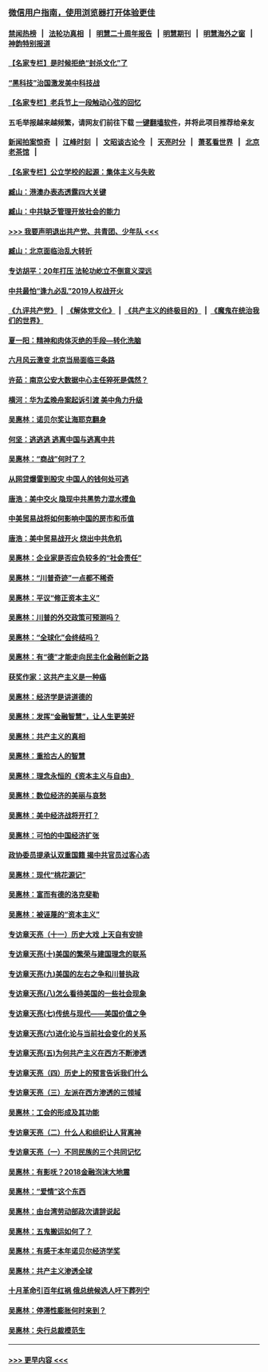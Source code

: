 ### [微信用户指南，使用浏览器打开体验更佳](https://github.com/gfw-breaker/banned-news1/blob/master/indexes/wechat-guide.md?t=0)
#### [禁闻热榜](热点新闻.md?t=0)  &nbsp;&nbsp;|&nbsp;&nbsp; [法轮功真相](https://github.com/gfw-breaker/truth/blob/master/README.md?t=0) &nbsp;&nbsp;|&nbsp;&nbsp; [明慧二十周年报告](https://github.com/gfw-breaker/mh-reports/blob/master/README.md?t=0) &nbsp;&nbsp;|&nbsp;&nbsp;[明慧期刊](https://github.com/gfw-breaker/mh-qikan) &nbsp;&nbsp;|&nbsp;&nbsp; [明慧海外之窗](https://github.com/gfw-breaker/mh-news/blob/master/README.md?t=0) &nbsp;&nbsp;|&nbsp;&nbsp; [神韵特别报道](https://github.com/gfw-breaker/mh-news/blob/master/shenyun.md?t=0)
#### [【名家专栏】是时候拒绝“封杀文化”了](../pages/nsc423/n11814093.md?t=02161855) 
#### [“黑科技”治国激发美中科技战](../pages/nsc423/n11638056.md?t=02161855) 
#### [【名家专栏】老兵节上一段触动心弦的回忆](../pages/nsc423/n11646016.md?t=02161855) 
#### 五毛举报越来越频繁，请网友们前往下载 [一键翻墙软件](https://github.com/gfw-breaker/ssr-accounts)，并将此项目推荐给亲友
#### [新闻拍案惊奇](https://github.com/gfw-breaker/banned-news1/blob/master/pages/link4.md) &nbsp;&nbsp;|&nbsp;&nbsp; [江峰时刻](https://github.com/gfw-breaker/banned-news1/blob/master/pages/link4.md) &nbsp;&nbsp;|&nbsp;&nbsp; [文昭谈古论今](https://github.com/gfw-breaker/banned-news1/blob/master/pages/link4.md) &nbsp;&nbsp;|&nbsp;&nbsp; [天亮时分](https://github.com/gfw-breaker/banned-news1/blob/master/pages/link4.md) &nbsp;&nbsp;|&nbsp;&nbsp; [萧茗看世界](https://github.com/gfw-breaker/banned-news1/blob/master/pages/link4.md) &nbsp;&nbsp;|&nbsp;&nbsp; [北京老茶馆](https://github.com/gfw-breaker/banned-news1/blob/master/pages/link4.md) &nbsp;&nbsp;|&nbsp;&nbsp; 
#### [【名家专栏】公立学校的起源：集体主义与失败](../pages/nsc423/n11601833.md?t=02161855) 
#### [臧山：港澳办表态透露四大关键](../pages/nsc423/n11421628.md?t=02161855) 
#### [臧山：中共缺乏管理开放社会的能力](../pages/nsc423/n11407457.md?t=02161855) 
#### [>>> 我要声明退出共产党、共青团、少年队 <<<](https://github.com/begood0513/goodnews/blob/master/quit/letter.md) 
#### [臧山：北京面临治乱大转折](../pages/nsc423/n11406895.md?t=02161855) 
#### [专访胡平：20年打压 法轮功屹立不倒意义深远](../pages/nsc423/n11398800.md?t=02161855) 
#### [中共最怕“逢九必乱”2019人权战开火](../pages/nsc423/n11385248.md?t=02161855) 
#### [《九评共产党》](https://github.com/begood0513/9ping.md/blob/master/README.md) &nbsp;|&nbsp; [《解体党文化》](../../../../jtdwh.md/blob/master/README.md)  &nbsp;|&nbsp; [《共产主义的终极目的》](../../../../gczydzjmd.md/blob/master/README.md) &nbsp;|&nbsp; [《魔鬼在统治我们的世界》](../../../../mgztzwmdsj.md/blob/master/README.md) 
#### [夏一阳：精神和肉体灭绝的手段—转化洗脑](../pages/nsc423/n11368250.md?t=02161855) 
#### [六月风云激变 北京当局面临三条路](../pages/nsc423/n11313668.md?t=02161855) 
#### [许茹：南京公安大数据中心主任猝死是偶然？](../pages/nsc423/n11064744.md?t=02161855) 
#### [横河：华为孟晚舟案起诉引渡 美中角力升级](../pages/nsc423/n11027230.md?t=02161855) 
#### [吴惠林：诺贝尔奖让海耶克翻身](../pages/nsc423/n10890049.md?t=02161855) 
#### [何坚：逃逃逃 逃离中国与逃离中共](../pages/nsc423/n10592891.md?t=02161855) 
#### [吴惠林：“商战”何时了？](../pages/nsc423/n10573558.md?t=02161855) 
#### [从网贷爆雷到股灾 中国人的钱何处可逃](../pages/nsc423/n10572800.md?t=02161855) 
#### [唐浩：美中交火 隐现中共黑势力混水摸鱼](../pages/nsc423/n10544040.md?t=02161855) 
#### [中美贸易战将如何影响中国的房市和币值](../pages/nsc423/n10543697.md?t=02161855) 
#### [唐浩：美中贸易战开火 烧出中共危机](../pages/nsc423/n10540126.md?t=02161855) 
#### [吴惠林：企业家是否应负较多的“社会责任”](../pages/nsc423/n10535022.md?t=02161855) 
#### [吴惠林：“川普奇迹”一点都不稀奇](../pages/nsc423/n10512808.md?t=02161855) 
#### [吴惠林：平议“修正资本主义”](../pages/nsc423/n10495724.md?t=02161855) 
#### [吴惠林：川普的外交政策可预测吗？](../pages/nsc423/n10462387.md?t=02161855) 
#### [吴惠林：“全球化”会终结吗？](../pages/nsc423/n10452838.md?t=02161855) 
#### [吴惠林：有“德”才能走向民主化金融创新之路](../pages/nsc423/n10432292.md?t=02161855) 
#### [获奖作家：这共产主义是一种癌](../pages/nsc423/n10431541.md?t=02161855) 
#### [吴惠林：经济学是讲道德的](../pages/nsc423/n10398014.md?t=02161855) 
#### [吴惠林：发挥“金融智慧”，让人生更美好](../pages/nsc423/n10375019.md?t=02161855) 
#### [吴惠林：共产主义的真相](../pages/nsc423/n10351394.md?t=02161855) 
#### [吴惠林：重拾古人的智慧](../pages/nsc423/n10337691.md?t=02161855) 
#### [吴惠林：理念永恒的《资本主义与自由》](../pages/nsc423/n10316274.md?t=02161855) 
#### [吴惠林：数位经济的美丽与哀愁](../pages/nsc423/n10292946.md?t=02161855) 
#### [吴惠林：美中经济战将开打？](../pages/nsc423/n10258825.md?t=02161855) 
#### [吴惠林：可怕的中国经济扩张](../pages/nsc423/n10219147.md?t=02161855) 
#### [政协委员提承认双重国籍 揭中共官员过客心态](../pages/nsc423/n10208809.md?t=02161855) 
#### [吴惠林：现代“桃花源记”](../pages/nsc423/n10185234.md?t=02161855) 
#### [吴惠林：富而有德的洛克斐勒](../pages/nsc423/n10142264.md?t=02161855) 
#### [吴惠林：被诬蔑的“资本主义”](../pages/nsc423/n10124816.md?t=02161855) 
#### [专访章天亮（十一）历史大戏 上天自有安排](../pages/nsc423/n10094905.md?t=02161855) 
#### [专访章天亮(十)美国的繁荣与建国理念的联系](../pages/nsc423/n10094899.md?t=02161855) 
#### [专访章天亮(九)美国的左右之争和川普执政](../pages/nsc423/n10094889.md?t=02161855) 
#### [专访章天亮(八)怎么看待美国的一些社会现象](../pages/nsc423/n10094857.md?t=02161855) 
#### [专访章天亮(七)传统与现代——美国价值之争](../pages/nsc423/n10093140.md?t=02161855) 
#### [专访章天亮(六)进化论与当前社会变化的关系](../pages/nsc423/n10092036.md?t=02161855) 
#### [专访章天亮(五)为何共产主义在西方不断渗透](../pages/nsc423/n10083620.md?t=02161855) 
#### [专访章天亮（四）历史上的预言告诉我们什么](../pages/nsc423/n10083606.md?t=02161855) 
#### [专访章天亮（三）左派在西方渗透的三领域](../pages/nsc423/n10081115.md?t=02161855) 
#### [吴惠林：工会的形成及其功能](../pages/nsc423/n10080633.md?t=02161855) 
#### [专访章天亮（二）什么人和组织让人背离神](../pages/nsc423/n10076637.md?t=02161855) 
#### [专访章天亮（一）不同民族的三个共同记忆](../pages/nsc423/n10074188.md?t=02161855) 
#### [吴惠林：有影呒？2018金融泡沫大地震](../pages/nsc423/n10040534.md?t=02161855) 
#### [吴惠林：“爱情”这个东西](../pages/nsc423/n10019423.md?t=02161855) 
#### [吴惠林：由台湾劳动部政次请辞说起](../pages/nsc423/n9979679.md?t=02161855) 
#### [吴惠林：五鬼搬运如何了？](../pages/nsc423/n9925338.md?t=02161855) 
#### [吴惠林：有感于本年诺贝尔经济学奖](../pages/nsc423/n9871883.md?t=02161855) 
#### [吴惠林：共产主义渗透全球](../pages/nsc423/n9812748.md?t=02161855) 
#### [十月革命引百年红祸 俄总统候选人吁下葬列宁](../pages/nsc423/n9810182.md?t=02161855) 
#### [吴惠林：停滞性膨胀何时来到？](../pages/nsc423/n9764136.md?t=02161855) 
#### [吴惠林：央行总裁模范生](../pages/nsc423/n9728134.md?t=02161855) 

----
#### [ >>> 更早内容 <<< ](../indexes/nsc423-earlier.md)

